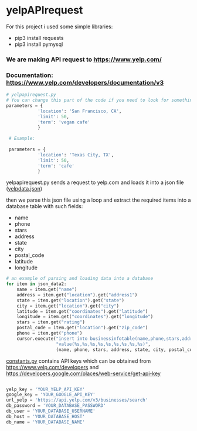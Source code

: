# yelpAPIrequest
For this project i used some simple libraries:
  * pip3 install requests
  * pip3 install pymysql

### We are making API request to https://www.yelp.com/
### Documentation: https://www.yelp.com/developers/documentation/v3


```python
# yelpapirequest.py
# You can change this part of the code if you need to look for something else.
parameters = {
            'location': 'San Francisco, CA',
            'limit': 50,
            'term': 'vegan cafe'
            }
            
 # Example:
 
 parameters = {
            'location': 'Texas City, TX',
            'limit': 50,
            'term': 'cafe'
            }
```

yelpapirequest.py sends a request to yelp.com and loads it into a json file ([yelpdata.json](https://github.com/Avraam305/yelpapi/blob/main/yelpdata.json))

then we parse this json file using a loop and extract the required items into a database table with such fields:
 * name
 * phone
 * stars
 * address 
 * state 
 * city 
 * postal_code
 * latitude 
 * longitude
  

``` python
# an example of parsing and loading data into a database
for item in json_data2:
    name = item.get("name")
    address = item.get("location").get("address1")
    state = item.get("location").get("state")
    city = item.get("location").get("city")
    latitude = item.get("coordinates").get("latitude")
    longitude = item.get("coordinates").get("longitude")
    stars = item.get("rating")
    postal_code = item.get("location").get("zip_code")
    phone = item.get("phone")
    cursor.execute("insert into businessinfotable(name,phone,stars,address,state,city,postal_code,latitude,longitude) "
                   "value(%s,%s,%s,%s,%s,%s,%s,%s,%s)",
                   (name, phone, stars, address, state, city, postal_code, latitude, longitude,))
```

[constants.py](https://github.com/Avraam305/yelpapi/blob/main/constants.py) contains API keys which can be obtained from https://www.yelp.com/developers
and https://developers.google.com/places/web-service/get-api-key

``` python

yelp_key = 'YOUR_YELP_API_KEY'
google_key = 'YOUR_GOOGLE_API_KEY'
url_yelp = 'https://api.yelp.com/v3/businesses/search'
db_password = 'YOUR_DATABASE_PASSWORD'
db_user = 'YOUR_DATABASE_USERNAME'
db_host = 'YOUR_DATABASE_HOST'
db_name = 'YOUR_DATABASE_NAME'

```
